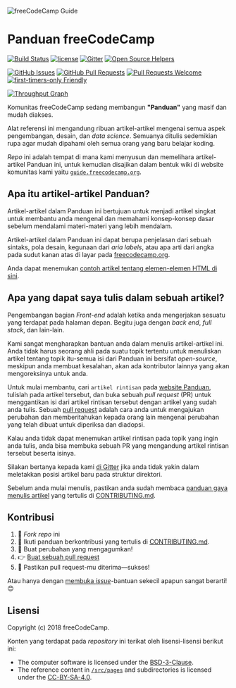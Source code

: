 ![freeCodeCamp Guide](https://s3.amazonaws.com/freecodecamp/wide-social-banner.png)

# Panduan freeCodeCamp

[![Build Status](https://img.shields.io/travis/freeCodeCamp/guide/master.svg?style=flat-square)](https://travis-ci.org/freeCodeCamp/guide) [![license](https://img.shields.io/badge/license-BSD--3--Clause-lightgrey.svg?style=flat-square)](https://opensource.org/licenses/BSD-3-Clause)  [![Gitter](https://img.shields.io/gitter/room/freeCodeCamp/Contributors.svg?style=flat-square)](https://gitter.im/freeCodeCamp/Contributors)
[![Open Source Helpers](https://www.codetriage.com/freecodecamp/guide/badges/users.svg)](https://www.codetriage.com/freecodecamp/guide)

[![GitHub Issues](https://img.shields.io/github/issues/freeCodeCamp/guide.svg?style=flat-square)](https://github.com/freeCodeCamp/guide/issues) [![GitHub Pull Requests](https://img.shields.io/github/issues-pr/freeCodeCamp/guide.svg?style=flat-square)](https://github.com/freeCodeCamp/guide/pulls) [![Pull Requests Welcome](https://img.shields.io/badge/PRs-welcome-brightgreen.svg?style=flat-square)](http://makeapullrequest.com)
[![first-timers-only Friendly](https://img.shields.io/badge/first--timers--only-friendly-blue.svg?style=flat-square)](http://www.firsttimersonly.com/)

[![Throughput Graph](https://graphs.waffle.io/freeCodeCamp/guide/throughput.svg)](https://waffle.io/freeCodeCamp/guide/metrics)

Komunitas freeCodeCamp sedang membangun **"Panduan"** yang masif dan mudah diakses.

Alat referensi ini mengandung ribuan artikel-artikel mengenai semua aspek pengembangan, desain, dan *data science*. Semuanya ditulis sedemikian rupa agar mudah dipahami oleh semua orang yang baru belajar koding.

*Repo* ini adalah tempat di mana kami menyusun dan memelihara artikel-artikel Panduan ini, untuk kemudian disajikan dalam bentuk wiki di website komunitas kami yaitu [`guide.freecodecamp.org`](https://guide.freecodecamp.org).

## Apa itu artikel-artikel Panduan?

Artikel-artikel dalam Panduan ini bertujuan untuk menjadi artikel singkat untuk membantu anda mengenal dan memahami konsep-konsep dasar sebelum mendalami materi-materi yang lebih mendalam.

Artikel-artikel dalam Panduan ini dapat berupa penjelasan dari sebuah sintaks, pola desain, kegunaan dari *aria labels*, atau apa arti dari angka pada sudut kanan atas di layar pada [freecodecamp.org](https://freecodecamp.org).

Anda dapat menemukan [contoh artikel tentang elemen-elemen HTML di sini](./src/pages/html/elements/index.md).

## Apa yang dapat saya tulis dalam sebuah artikel?

Pengembangan bagian *Front-end* adalah ketika anda mengerjakan sesuatu yang terdapat pada halaman depan. Begitu juga dengan *back end*, *full stack*, dan lain-lain.

Kami sangat mengharapkan bantuan anda dalam menulis artikel-artikel ini. Anda tidak harus seorang ahli pada suatu topik tertentu untuk menuliskan artikel tentang topik itu-semua isi dari Panduan ini bersifat *open-source*, meskipun anda membuat kesalahan, akan ada kontributor lainnya yang akan mengoreksinya untuk anda.

Untuk mulai membantu, cari `artikel rintisan` pada [website Panduan](https://guide.freecodecamp.org/), tulislah pada artikel tersebut, dan buka sebuah *pull request* (PR) untuk menggantikan isi dari artikel rintisan tersebut dengan artikel yang sudah anda tulis. Sebuah [pull request](https://help.github.com/articles/about-pull-requests/) adalah cara anda untuk mengajukan perubahan dan memberitahukan kepada orang lain mengenai perubahan yang telah dibuat untuk diperiksa dan diadopsi.

Kalau anda tidak dapat menemukan artikel rintisan pada topik yang ingin anda tulis, anda bisa membuka sebuah PR yang mengandung artikel rintisan tersebut beserta isinya.

Silakan bertanya kepada kami [di Gitter](https://gitter.im/freeCodeCamp/Contributors) jika anda tidak yakin dalam meletakkan posisi artikel baru pada struktur direktori.

Sebelum anda mulai menulis, pastikan anda sudah membaca [panduan gaya menulis artikel](https://github.com/freeCodeCamp/guide/blob/master/CONTRIBUTING.md#article-style-guide) yang tertulis di [CONTRIBUTING.md](CONTRIBUTING.md).

## Kontribusi

1. 🍴 *Fork repo* ini
2. 👀️ Ikuti panduan berkontribusi yang tertulis di [CONTRIBUTING.md](CONTRIBUTING.md). 
3. 🔧 Buat perubahan yang mengagumkan!
4. 👉 [Buat sebuah pull request](https://github.com/freeCodeCamp/guide/compare)
5. 🎉 Pastikan pull request-mu diterima—sukses!

Atau hanya dengan [membuka *issue*](https://github.com/freeCodeCamp/guide/issues)-bantuan sekecil apapun sangat berarti! 😊

## Lisensi

Copyright (c) 2018 freeCodeCamp.

Konten yang terdapat pada *repository* ini terikat oleh lisensi-lisensi berikut ini:
- The computer software is licensed under the [BSD-3-Clause](./LICENSE.md).
- The reference content in [`/src/pages`](/src/pages) and subdirectories is licensed under the [CC-BY-SA-4.0](./src/pages/LICENSE.md).
